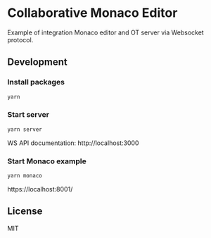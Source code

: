 # Collaborative Monaco Editor

Example of integration Monaco editor and OT server via Websocket protocol.

## Development

### Install packages
```sh
yarn
```

### Start server

```sh
yarn server
```

WS API documentation: http://localhost:3000

### Start Monaco example

```sh
yarn monaco
```

https://localhost:8001/

## License

MIT
